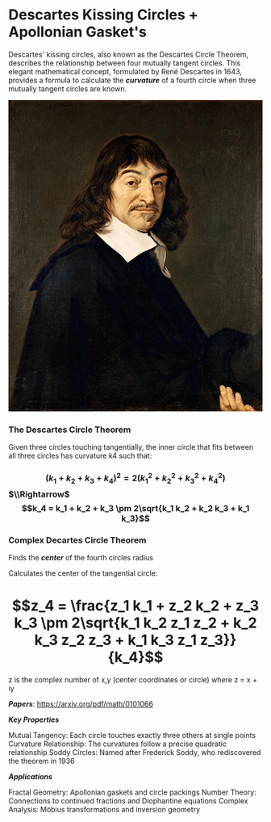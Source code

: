 # Descartes Kissing Circles + Apollonian Gasket's

Descartes' kissing circles, also known as the Descartes Circle Theorem, describes the relationship between four mutually tangent circles. This elegant mathematical concept, formulated by René Descartes in 1643, provides a formula to calculate the ***curvature*** of a fourth circle when three mutually tangent circles are known.

![Rene Decartes (1596 - 1650)](decartes.jpg "Rene Decartes")

### The Descartes Circle Theorem
Given three circles touching tangentially, the inner circle that fits between all three circles has curvature k4 such that:

### $$(k_1 + k_2 + k_3 + k_4)^2 = 2(k_1^2 + k_2^2 + k_3^2 + k_4^2)$$ $\\Rightarrow$ $$k_4 = k_1 + k_2 + k_3 \pm 2\sqrt{k_1 k_2 + k_2 k_3 + k_1 k_3}$$

### Complex Decartes Circle Theorem
Finds the ***center*** of the fourth circles radius

Calculates the center of the tangential circle:

# $$z_4 = \frac{z_1 k_1 + z_2 k_2 + z_3 k_3 \pm 2\sqrt{k_1 k_2 z_1 z_2 + k_2 k_3 z_2 z_3 + k_1 k_3 z_1 z_3}}{k_4}$$

z is the complex number of x,y (center coordinates or circle) where z = x + iy  

***Papers***: https://arxiv.org/pdf/math/0101066

***Key Properties***

Mutual Tangency: Each circle touches exactly three others at single points
Curvature Relationship: The curvatures follow a precise quadratic relationship
Soddy Circles: Named after Frederick Soddy, who rediscovered the theorem in 1936

***Applications***

Fractal Geometry: Apollonian gaskets and circle packings
Number Theory: Connections to continued fractions and Diophantine equations
Complex Analysis: Möbius transformations and inversion geometry